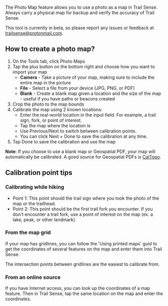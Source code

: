 The Photo Map feature allows you to use a photo as a map in Trail Sense. Always carry a physical map for backup and verify the accuracy of Trail Sense.

This tool is currently in beta, so please report any issues or feedback at trailsense@protonmail.com.

## How to create a photo map?

1. On the Tools tab, click Photo Maps
2. Tap the plus button on the bottom right and choose how you want to import your map
    - **Camera** - Take a picture of your map, making sure to include the entire map in the picture
    - **File** - Select a file from your device (JPG, PNG, or PDF)
    - **Blank** - Create a blank map given a location and the size of the map - useful if you have paths or beacons created
3. Crop the photo to the map bounds
4. Calibrate the map using 2 known locations:
    - Enter the real-world location in the input field. For example, a trail sign, fork, or point of interest.
    - Tap the map where the location is
    - Use Previous/Next to switch between calibration points.
    - You can click Next + Done to save the calibration at any time.
5. Tap Done to save the calibration and use the map

**Note**: If you choose to use a blank map or Geospatial PDF, your map will automatically be calibrated. A good source for Geospatial PDFs is [CalTopo](https://caltopo.com).

## Calibration point tips

### Calibrating while hiking
- Point 1: This point should the trail sign where you took the photo of the map or the trailhead.
- Point 2: This point should be the first trail fork you encounter. If you don't encounter a trail fork, use a point of interest on the map (ex. a lake, peak, or other landmark).

### From the map grid
If your map has gridlines, you can follow the 'Using printed maps' guid to get the coordinates of several features on the map and enter them into Trail Sense.

The intersection points between gridlines are the easiest to calibrate from.

### From an online source

If you have Internet access, you can look up the coordinates of a map feature. Then in Trail Sense, tap the same location on the map and enter the coordinates.
